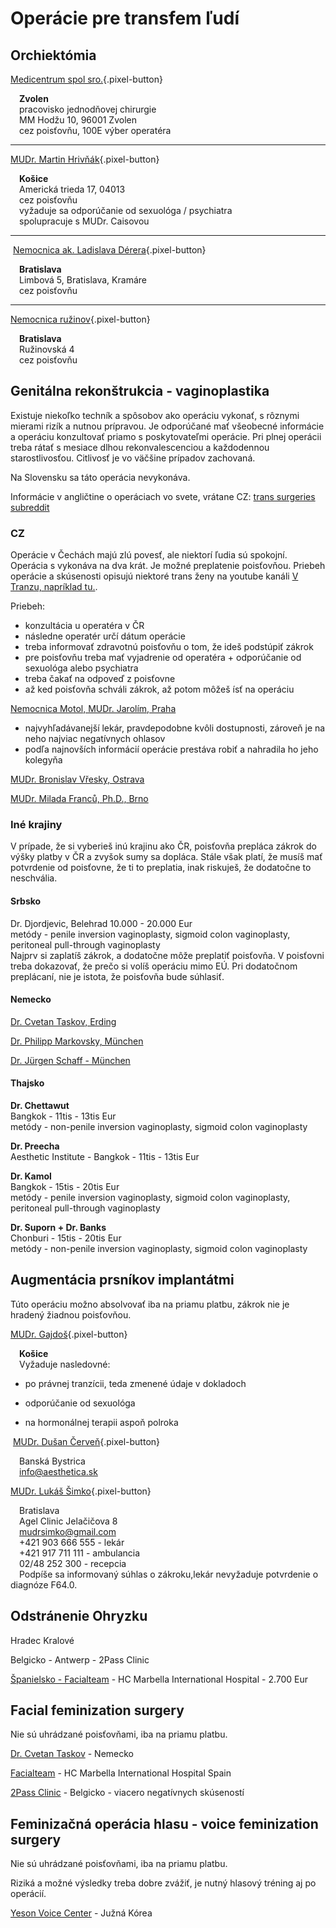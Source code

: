 # Operácie pre transfem ľudí

## Orchiektómia

[Medicentrum spol sro.](https://www.medicentrum.sk/){.pixel-button}

&emsp;**Zvolen**  
&emsp;pracovisko jednodňovej chirurgie  
&emsp;MM Hodžu 10, 96001 Zvolen  
&emsp;cez poisťovňu, 100E výber operatéra  

* * *

[MUDr. Martin Hrivňák](https://andrologia.sk/){.pixel-button}

&emsp;**Košice**  
&emsp;Americká trieda 17, 04013   
&emsp;cez poisťovňu   
&emsp;vyžaduje sa odporúčanie od sexuológa / psychiatra  
&emsp;spolupracuje s MUDr. Caisovou  

* * *
​
[Nemocnica ak. Ladislava Dérera](https://www.unb.sk/881-en/urologicka-klinika-lf-uk-szu-a-unb/){.pixel-button}

&emsp;**Bratislava**  
&emsp;Limbová 5, Bratislava, Kramáre  
&emsp;cez poisťovňu  

* * *

[Nemocnica ružinov](https://www.unb.sk/urologicka-ambulancia-i/){.pixel-button}

&emsp;​**Bratislava**  
&emsp;Ružinovská 4  
&emsp;cez poisťovňu   

## Genitálna rekonštrukcia - vaginoplastika
Existuje niekoľko techník a spôsobov ako operáciu vykonať, s rôznymi mierami rizík a nutnou prípravou. Je odporúčané mať všeobecné informácie a operáciu konzultovať priamo s poskytovateľmi operácie. Pri plnej operácii treba rátať s mesiace dlhou rekonvalescenciou a každodennou starostlivosťou. Citlivosť je vo väčšine prípadov zachovaná.

Na Slovensku sa táto operácia nevykonáva. 

Informácie v angličtine o operáciach vo svete, vrátane CZ: [trans surgeries subreddit](https://www.reddit.com/r/TransSurgeriesWiki/wiki/index/)

### CZ
Operácie v Čechách majú zlú povesť, ale niektorí ľudia sú spokojní. Operácia s vykonáva na dva krát. Je možné preplatenie poisťovňou.
Priebeh operácie a skúsenosti opisujú niektoré trans ženy na youtube kanáli [V Tranzu, napríklad tu.](https://www.youtube.com/watch?v=1UjE5pKEGro).

Priebeh:
- konzultácia u operatéra v ČR
- následne operatér určí dátum operácie
- treba informovať zdravotnú poisťovňu o tom, že ideš podstúpiť zákrok 
- pre poisťovňu treba mať vyjadrenie od operatéra + odporúčanie od sexuológa alebo psychiatra
- treba čakať na odpoveď z poisťovne
- až ked poisťovňa schváli zákrok, až potom môžeš ísť na operáciu

[Nemocnica Motol, MUDr. Jarolím, Praha](https://www.lf2.cuni.cz/profil/jarolim)
- najvyhľadávanejší lekár, pravdepodobne kvôli dostupnosti, zároveň je na neho najviac negatívnych ohlasov
- podľa najnovších informácií operácie prestáva robiť a nahradila ho jeho kolegyňa

[MUDr. Bronislav Vřesky, Ostrava](https://www.llc.cz/lekari/prim-mudr-bronislav-vresky)

[MUDr. Milada Franců, Ph.D., Brno](https://www.promenim.se/firmy/1032437-mudr-milada-francu-brno-zidenice/​)

### Iné krajiny
V prípade, že si vyberieš inú krajinu ako ČR, poisťovňa prepláca zákrok do výšky platby v ČR a zvyšok sumy sa dopláca. Stále však platí, že musíš mať potvrdenie od poisťovne, že ti to preplatia, inak riskuješ, že dodatočne to neschvália.

#### Srbsko
Dr. Djordjevic, Belehrad 10.000 - 20.000 Eur   
metódy - penile inversion vaginoplasty, sigmoid colon vaginoplasty, peritoneal pull-through vaginoplasty  
Najprv si zaplatíš zákrok, a dodatočne môže preplatiť poisťovňa. V poisťovni treba dokazovať, že prečo si volíš operáciu mimo EÚ. Pri dodatočnom preplácaní, nie je istota, že poisťovňa bude súhlasiť.

#### Nemecko

[Dr. Cvetan Taskov, Erding](https://www.facebook.com/Dr.CvetanTaskov/)

[Dr. Philipp Markovsky, München](https://www.lubos-kliniken.de/aerzte/dr-med-oliver-philipp-markovsky/)

[Dr. Jürgen Schaff - München](https://www.transhealthcare.org/juergen-schaff/)

#### Thajsko

**Dr. Chettawut**   
Bangkok - 11tis - 13tis Eur  
metódy - non-penile inversion vaginoplasty, sigmoid colon vaginoplasty  

**Dr. Preecha**  
Aesthetic Institute - Bangkok - 11tis - 13tis Eur  

**Dr. Kamol**  
Bangkok - 15tis - 20tis Eur  
metódy - penile inversion vaginoplasty, sigmoid colon vaginoplasty, peritoneal pull-through vaginoplasty  

**Dr. Suporn + Dr. Banks**  
Chonburi - 15tis - 20tis Eur  
metódy - non-penile inversion vaginoplasty, sigmoid colon vaginoplasty​  

## Augmentácia prsníkov implantátmi

Túto operáciu možno absolvovať iba na priamu platbu, zákrok nie je hradený žiadnou poisťovňou.

[​MUDr. Gajdoš](https://www.hebe.sk/mudr-juraj-gajdos/){.pixel-button}

&emsp;**Košice**  
&emsp;Vyžaduje nasledovné:  

- po právnej tranzícii, teda zmenené údaje v dokladoch

- odporúčanie od sexuológa

- na hormonálnej terapii aspoň polroka

​
[MUDr. Dušan Červeň](https://aesthetica.sk/ponuka-a-cennik/dusan-cerven/){.pixel-button}

&emsp;Banská Bystrica  
&emsp;info@aesthetica.sk

[MUDr. Lukáš Šimko](https://www.lukassimko.sk/){.pixel-button}

&emsp;Bratislava  
&emsp;Agel Clinic Jelačičova 8   
&emsp;​mudrsimko@gmail.com   
&emsp;+421 903 666 555 - lekár  
&emsp;+421 917 711 111 - ambulancia  
&emsp;02/48 252 300 - recepcia​​  
&emsp;​Podpíše sa informovaný súhlas o zákroku,lekár nevyžaduje potvrdenie o diagnóze F64.0​.

## Odstránenie Ohryzku

Hradec Kralové 

Belgicko - Antwerp - 2Pass Clinic 

[Španielsko - Facialteam](https://facialteam.eu/) - HC Marbella International Hospital - 2.700 Eur

## Facial feminization surgery

​Nie sú uhrádzané poisťovňami, iba na priamu platbu.

[Dr. Cvetan Taskov](https://www.facebook.com/Dr.CvetanTaskov/) - Nemecko

[Facialteam](https://facialteam.eu/ ) - HC Marbella International Hospital Spain

[2Pass Clinic](https://2pass.clinic/) - Belgicko - viacero negatívnych skúseností 

## Feminizačná operácia hlasu - voice feminization surgery

​Nie sú uhrádzané poisťovňami, iba na priamu platbu.

Riziká a možné výsledky treba dobre zvážiť, je nutný hlasový tréning aj po operácií.
    
[Yeson Voice Center](https://us.yesonvc.com/) - Južná Kórea
